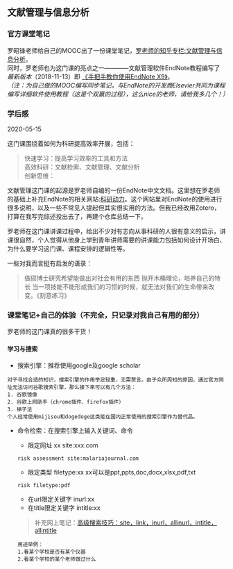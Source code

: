 ## 文献管理与信息分析

### 官方课堂笔记
罗昭锋老师给自己的MOOC出了一份课堂笔记，[罗老师的知乎专栏:文献管理与信息分析](https://zhuanlan.zhihu.com/godblesswz)。  
同时，罗老师也为这门课的亮点之一————文献管理软件EndNote教程编写了*最新版本*（2018-11-13）即 [《手把手教你使用EndNote X9》](https://github.com/wanzhenchn/EndNote_Tutorial_Hand_by_Hand)。  
*（注：为自己做的MOOC编写同步笔记，与EndNote的开发商Elsevier共同为课程编写详细软件使用教程（这是个双赢的过程），这么nice的老师，请给我多几个！）*



### 学后感
2020-05-15

这门课围绕着如何为科研提高效率开展，包括：
> 快速学习：提高学习效率的工具和方法  
> 高效科研：文献检索、文献管理、文献分析  
> 创新思维：

文献管理这门课的起源是罗老师自编的一份EndNote中文文档。这里想在罗老师的基础上补充EndNote的相关网站:[科研动力](https://www.howsci.com/)。这个网站里对EndNote的使用进行很多说明，以及一些不常见人提起但其实很实用的方法。但我已经改用Zotero，打算在我写完综述投出去了，再建个仓库总结一下。  

罗老师在这门课讲课过程中，给出不少对有志向从事科研的人很有意义的启示，讲课很自然，个人觉得从他身上学到青年讲师需要的讲课能力包括如何设计开场白、为什么要学习这门课、课程安排的逻辑性等。  

一些对我而言挺有启发的语录：
> 做硕博士研究希望能做出对社会有用的东西
> 抛开木桶理论，培养自己的特长
> 当一项技能不能形成我们的习惯的时候，就无法对我们的生命带来改变。《刻意练习》


### 课堂笔记+自己的体验（不完全，只记录对我自己有用的部分）
罗老师的这门课真的很多干货！
#### 学习与搜索
- 搜索引擎：推荐使用google及google scholar
```
对于寻找合适的知识，搜索引擎的作用举足轻重，无需赘言。由于众所周知的原因，通过官方网址无法访问谷歌搜索引擎，那么接下来可以有几个方法：  
1. 谷歌镜像
2. 谷歌上网助手（chrome插件、firefox插件）
3. 梯子法
个人经常使用mijisou和dogedoge这类能在国内正常使用的搜索引擎作为替代品。
```

- 命令检索：在搜索引擎上输入关键词、命令
  - 限定网址  xx site:xxx.com
  ```
  risk assessment site:malariajournal.com
  ```
  - 限定类型 filetype:xx
  xx可以是ppt,ppts,doc,docx,xlsx,pdf,txt
  ```
  risk filetype:pdf 
  ```
  - 在url限定关键字 inurl:xx
  - 在title限定关键字 intitle:xx
  
  > 补充网上笔记：[高级搜索技巧：site，link，inurl，allinurl，intitle，allintitle](https://www.douban.com/note/256407195/)

  ```
  用途举例：
  1.看某个学校是否有某个仪器
  2.看某个学校的某个老师做过什么
  ```





